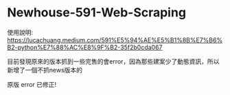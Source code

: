 # Newhouse-591-Web-Scraping

使用說明:
https://lucachuang.medium.com/591%E5%94%AE%E5%B1%8B%E7%B6%B2-python%E7%88%AC%E8%9F%B2-35f2b0cda067

目前發現原來的版本抓到一些完售的會error，因為那些建案少了動態資訊，所以新增了一個不抓news版本的

原版 error 已修正!

